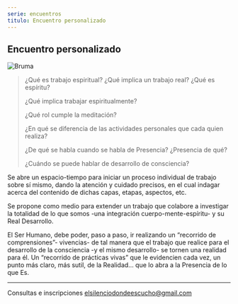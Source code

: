 ```yaml
---
serie: encuentros
titulo: Encuentro personalizado
---
```


## Encuentro personalizado

![Bruma](/img/arbol.jpg)

>¿Qué es trabajo espiritual? ¿Qué implica un trabajo real? ¿Qué es espíritu?
>
>¿Qué implica trabajar espiritualmente?
>
>¿Qué rol cumple la meditación?
>
>¿En qué se diferencia de las actividades personales que cada quien realiza?
>
>¿De qué se habla cuando se habla de Presencia? ¿Presencia de qué?
>
>¿Cuándo se puede hablar de desarrollo de consciencia?



Se abre un espacio-tiempo para iniciar un proceso individual de trabajo sobre sí mismo, dando la atención y cuidado precisos, en el cual indagar acerca del contenido de dichas capas, etapas, aspectos, etc.

Se propone como medio para extender un trabajo que colabore a investigar la totalidad de lo que somos -una  integración cuerpo-mente-espíritu- y su Real Desarrollo.

El Ser Humano, debe poder, paso a paso, ir realizando un “recorrido de comprensiones”- vivencias- de tal manera que el trabajo que realice para el desarrollo de la consciencia -y el mismo desarrollo- se tornen una realidad para él. Un “recorrido de prácticas vivas” que le evidencien cada vez, un punto más claro, más sutil, de la Realidad… que lo abra a la Presencia de lo que Es.

---

Consultas e inscripciones
elsilenciodondeescucho@gmail.com
